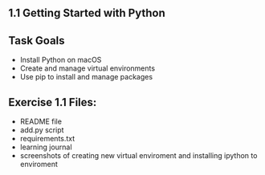 ## 1.1 Getting Started with Python 

## Task Goals

- Install Python on macOS 
- Create and manage virtual environments  
- Use pip to install and manage packages

## Exercise 1.1 Files: 

- README file  
- add.py script  
- requirements.txt  
- learning journal  
- screenshots of creating new virtual enviroment and installing ipython to enviroment





